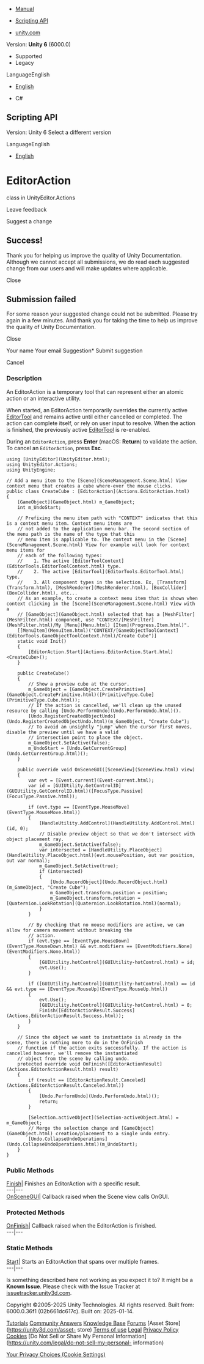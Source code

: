 [ ]()

  * [Manual](../Manual/index.html)
  * [Scripting API](../ScriptReference/index.html)

  * [unity.com](https://unity.com/)

Version: **Unity 6** (6000.0)

  * Supported
  * Legacy

LanguageEnglish

  * [English]()

  * C#

[ ](https://docs.unity3d.com)

## Scripting API

Version: Unity 6 Select a different version

LanguageEnglish

  * [English]()

# EditorAction

class in UnityEditor.Actions

Leave feedback

Suggest a change

## Success!

Thank you for helping us improve the quality of Unity Documentation. Although
we cannot accept all submissions, we do read each suggested change from our
users and will make updates where applicable.

Close

## Submission failed

For some reason your suggested change could not be submitted. Please <a>try
again</a> in a few minutes. And thank you for taking the time to help us
improve the quality of Unity Documentation.

Close

Your name Your email Suggestion* Submit suggestion

Cancel

[ ]()

### Description

An EditorAction is a temporary tool that can represent either an atomic action
or an interactive utility.

When started, an EditorAction temporarily overrides the currently active
[EditorTool](EditorTools.EditorTool.html) and remains active until either
cancelled or completed. The action can complete itself, or rely on user input
to resolve. When the action is finished, the previously active
[EditorTool](EditorTools.EditorTool.html) is re-enabled.  
  
During an `EditorAction`, press **Enter** (macOS: **Return**) to validate the
action. To cancel an `EditorAction`, press **Esc**.

    
    
    using [UnityEditor](UnityEditor.html);
    using UnityEditor.Actions;
    using UnityEngine;
    
    // Add a menu item to the [Scene](SceneManagement.Scene.html) View context menu that creates a cube where-ever the mouse clicks.
    public class CreateCube : [EditorAction](Actions.EditorAction.html)
    {
        [GameObject](GameObject.html) m_GameObject;
        int m_UndoStart;
    
        // Prefixing the menu item path with "CONTEXT" indicates that this is a context menu item. Context menu items are
        // not added to the application menu bar. The second section of the menu path is the name of the type that this
        // menu item is applicable to. The context menu in the [Scene](SceneManagement.Scene.html) View for example will look for context menu items for
        // each of the following types:
        //    1. The active [EditorToolContext](EditorTools.EditorToolContext.html) type.
        //    2. The active [EditorTool](EditorTools.EditorTool.html) type.
        //    3. All component types in the selection. Ex, [Transform](Transform.html), [MeshRenderer](MeshRenderer.html), [BoxCollider](BoxCollider.html), etc...
        // As an example, to create a context menu item that is shown when context clicking in the [Scene](SceneManagement.Scene.html) View with a
        // [GameObject](GameObject.html) selected that has a [MeshFilter](MeshFilter.html) component, use "CONTEXT/[MeshFilter](MeshFilter.html)/My [Menu](Menu.html) [Item](Progress.Item.html)".
        [[MenuItem](MenuItem.html)("CONTEXT/[GameObjectToolContext](EditorTools.GameObjectToolContext.html)/Create Cube")]
        static void Init()
        {
            [EditorAction.Start](Actions.EditorAction.Start.html)<CreateCube>();
        }
    
        public CreateCube()
        {
            // Show a preview cube at the cursor.
            m_GameObject = [GameObject.CreatePrimitive](GameObject.CreatePrimitive.html)([PrimitiveType.Cube](PrimitiveType.Cube.html));
            // If the action is cancelled, we'll clean up the unused resource by calling [Undo.PerformUndo](Undo.PerformUndo.html)().
            [Undo.RegisterCreatedObjectUndo](Undo.RegisterCreatedObjectUndo.html)(m_GameObject, "Create Cube");
            // To avoid an unsightly "jump" when the cursor first moves, disable the preview until we have a valid
            // intersection point to place the object.
            m_GameObject.SetActive(false);
            m_UndoStart = [Undo.GetCurrentGroup](Undo.GetCurrentGroup.html)();
        }
    
        public override void OnSceneGUI([SceneView](SceneView.html) view)
        {
            var evt = [Event.current](Event-current.html);
            var id = [GUIUtility.GetControlID](GUIUtility.GetControlID.html)([FocusType.Passive](FocusType.Passive.html));
    
            if (evt.type == [EventType.MouseMove](EventType.MouseMove.html))
            {
                [HandleUtility.AddControl](HandleUtility.AddControl.html)(id, 0);
                // Disable preview object so that we don't intersect with object placement ray.
                m_GameObject.SetActive(false);
                var intersected = [HandleUtility.PlaceObject](HandleUtility.PlaceObject.html)(evt.mousePosition, out var position, out var normal);
                m_GameObject.SetActive(true);
                if (intersected)
                {
                    [Undo.RecordObject](Undo.RecordObject.html)(m_GameObject, "Create Cube");
                    m_GameObject.transform.position = position;
                    m_GameObject.transform.rotation = [Quaternion.LookRotation](Quaternion.LookRotation.html)(normal);
                }
            }
    
            // By checking that no mouse modifiers are active, we can allow for camera movement without breaking the
            // action.
            if (evt.type == [EventType.MouseDown](EventType.MouseDown.html) && evt.modifiers == [EventModifiers.None](EventModifiers.None.html))
            {
                [GUIUtility.hotControl](GUIUtility-hotControl.html) = id;
                evt.Use();
            }
    
            if ([GUIUtility.hotControl](GUIUtility-hotControl.html) == id && evt.type == [EventType.MouseUp](EventType.MouseUp.html))
            {
                evt.Use();
                [GUIUtility.hotControl](GUIUtility-hotControl.html) = 0;
                Finish([EditorActionResult.Success](Actions.EditorActionResult.Success.html));
            }
        }
    
        // Since the object we want to instantiate is already in the scene, there is nothing more to do in the OnFinish
        // function if the action exits successfully. If the action is cancelled however, we'll remove the instantiated
        // object from the scene by calling undo.
        protected override void OnFinish([EditorActionResult](Actions.EditorActionResult.html) result)
        {
            if (result == [EditorActionResult.Canceled](Actions.EditorActionResult.Canceled.html))
            {
                [Undo.PerformUndo](Undo.PerformUndo.html)();
                return;
            }
    
            [Selection.activeObject](Selection-activeObject.html) = m_GameObject;
            // Merge the selection change and [GameObject](GameObject.html) creation/placement to a single undo entry.
            [Undo.CollapseUndoOperations](Undo.CollapseUndoOperations.html)(m_UndoStart);
        }
    }
    

### Public Methods

[Finish](Actions.EditorAction.Finish.html)| Finishes an EditorAction with a
specific result.  
---|---  
[OnSceneGUI](Actions.EditorAction.OnSceneGUI.html)| Callback raised when the
Scene view calls OnGUI.  
  
### Protected Methods

[OnFinish](Actions.EditorAction.OnFinish.html)| Callback raised when the
EditorAction is finished.  
---|---  
  
### Static Methods

[Start](Actions.EditorAction.Start.html)| Starts an EditorAction that spans
over multiple frames.  
---|---  
  
Is something described here not working as you expect it to? It might be a
**Known Issue**. Please check with the Issue Tracker at
[issuetracker.unity3d.com](https://issuetracker.unity3d.com).

Copyright ©2005-2025 Unity Technologies. All rights reserved. Built from:
6000.0.36f1 (02b661dc617c). Built on: 2025-01-14.

[Tutorials](https://unity3d.com/learn) [Community
Answers](https://answers.unity3d.com) [Knowledge
Base](https://support.unity3d.com/hc/en-us)
[Forums](https://forum.unity3d.com) [Asset Store](https://unity3d.com/asset-
store) [Terms of use](https://docs.unity3d.com/Manual/TermsOfUse.html)
[Legal](https://unity.com/legal) [Privacy
Policy](https://unity.com/legal/privacy-policy)
[Cookies](https://unity.com/legal/cookie-policy) [Do Not Sell or Share My
Personal Information](https://unity.com/legal/do-not-sell-my-personal-
information)

[Your Privacy Choices (Cookie Settings)](javascript:void\(0\);)

